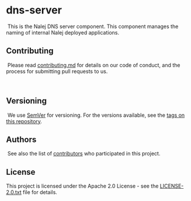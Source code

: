 # dns-server
​
This is the Nalej DNS server component. This component manages the naming of internal Nalej deployed applications.
​​​
## Contributing
​
Please read [contributing.md](contributing.md) for details on our code of conduct, and the process for submitting pull requests to us.

​
## Versioning
​
We use [SemVer](http://semver.org/) for versioning. For the versions available, see the [tags on this repository](https://github.com/nalej/dns-server/tags). 
​
## Authors
​
See also the list of [contributors](https://github.com/nalej/dns-server/contributors) who participated in this project.
​
## License
This project is licensed under the Apache 2.0 License - see the [LICENSE-2.0.txt](LICENSE-2.0.txt) file for details.